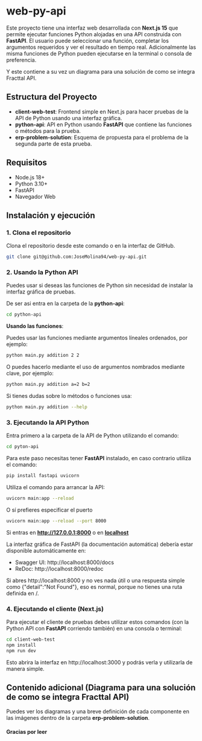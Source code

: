 # web-py-api

Este proyecto tiene una interfaz web desarrollada con **Next.js 15** que permite ejecutar funciones Python alojadas en una API construida con **FastAPI**. El usuario puede seleccionar una función, completar los argumentos requeridos y ver el resultado en tiempo real. Adicionalmente las misma funciones de Python pueden ejecutarse en la terminal o consola de preferencia.

Y este contiene a su vez un diagrama para una solución de como se integra Fracttal API.

## Estructura del Proyecto

- **client-web-test**: Frontend simple en Next.js para hacer pruebas de la API de Python usando una interfaz gráfica.
- **python-api**: API en Python usando **FastAPI** que contiene las funciones o métodos para la prueba.
- **erp-problem-solution**: Esquema de propuesta para el problema de la segunda parte de esta prueba.

## Requisitos

- Node.js 18+
- Python 3.10+
- FastAPI
- Navegador Web

## Instalación y ejecución

### 1. Clona el repositorio

Clona el repositorio desde este comando o en la interfaz de GitHub.

```bash
git clone git@github.com:JoseMolina94/web-py-api.git
```

### 2. Usando la Python API

Puedes usar si deseas las funciones de Python sin necesidad de instalar la interfaz gráfica de pruebas.

De ser asi entra en la carpeta de la **python-api**:

```bash
cd python-api
```

**Usando las funciones**:

Puedes usar las funciones mediante argumentos líneales ordenados, por ejemplo:

```bash
python main.py addition 2 2
```

O puedes hacerlo mediante el uso de argumentos nombrados mediante clave, por ejemplo:

```bash
python main.py addition a=2 b=2
```

Si tienes dudas sobre lo métodos o funciones usa:

```bash
python main.py addition --help
```

### 3. Ejecutando la API Python

Entra primero a la carpeta de la API de Python utilizando el comando:

```bash
cd pyton-api
```

Para este paso necesitas tener **FastAPI** instalado, en caso contrario utiliza el comando:

```bash
pip install fastapi uvicorn
```

Utiliza el comando para arrancar la API: 

```bash
uvicorn main:app --reload
```
O sí prefieres especificar el puerto

```bash
uvicorn main:app --reload --port 8000
```

Si entras en **http://127.0.0.1:8000** o en **[localhost](http://localhost:8000/)**

La interfaz gráfica de FastAPI (la documentación automática) debería estar disponible automáticamente en:

- Swagger UI: http://localhost:8000/docs
- ReDoc: http://localhost:8000/redoc

Si abres http://localhost:8000 y no ves nada útil o una respuesta simple como {"detail":"Not Found"}, eso es normal, porque no tienes una ruta definida en /.

### 4. Ejecutando el cliente (Next.js)

Para ejecutar el cliente de pruebas debes utilizar estos comandos (con la Python API con **FastAPI** corriendo también) en una consola o terminal:

```bash
cd client-web-test
npm install
npm run dev
```

Esto abrira la interfaz en http://localhost:3000 y podrás verla y utilizarla de manera simple.

## Contenido adicional (Diagrama para una solución de como se integra Fracttal API)

Puedes ver los diagramas y una breve definición de cada componente en las imágenes dentro de la carpeta **erp-problem-solution**.


#### Gracias por leer